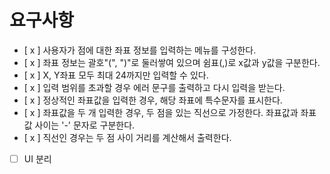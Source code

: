 # 요구사항
- [ x ] 사용자가 점에 대한 좌표 정보를 입력하는 메뉴를 구성한다.
- [ x ] 좌표 정보는 괄호"(", ")"로 둘러쌓여 있으며 쉼표(,)로 x값과 y값을 구분한다.
- [ x ] X, Y좌표 모두 최대 24까지만 입력할 수 있다.
- [ x ] 입력 범위를 초과할 경우 에러 문구를 출력하고 다시 입력을 받는다.
- [ x ] 정상적인 좌표값을 입력한 경우, 해당 좌표에 특수문자를 표시한다.
- [ x ] 좌표값을 두 개 입력한 경우, 두 점을 있는 직선으로 가정한다. 좌표값과 좌표값 사이는 '-' 문자로 구분한다.
- [ x ] 직선인 경우는 두 점 사이 거리를 계산해서 출력한다.
- [ ] UI 분리